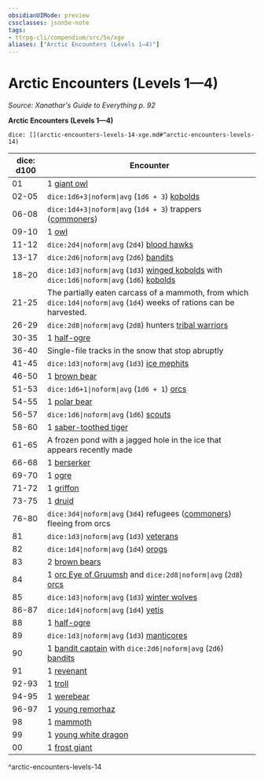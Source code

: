 ```yaml
---
obsidianUIMode: preview
cssclasses: json5e-note
tags:
- ttrpg-cli/compendium/src/5e/xge
aliases: ["Arctic Encounters (Levels 1—4)"]
---
```

# Arctic Encounters (Levels 1—4)
*Source: Xanathar's Guide to Everything p. 92* 

**Arctic Encounters (Levels 1—4)**

`dice: [](arctic-encounters-levels-14-xge.md#^arctic-encounters-levels-14)`

| dice: d100 | Encounter |
|------------|-----------|
| 01 | 1 [giant owl](3-Compendium/bestiary/celestial/giant-owl-xmm.md) |
| 02-05 | `dice:1d6+3\|noform\|avg` (`1d6 + 3`) [kobolds](3-Compendium/bestiary/dragon/kobold-warrior-xmm.md) |
| 06-08 | `dice:1d4+3\|noform\|avg` (`1d4 + 3`) trappers ([commoners](3-Compendium/bestiary/humanoid/commoner-xmm.md)) |
| 09-10 | 1 [owl](3-Compendium/bestiary/beast/owl-xmm.md) |
| 11-12 | `dice:2d4\|noform\|avg` (`2d4`) [blood hawks](3-Compendium/bestiary/beast/blood-hawk-xmm.md) |
| 13-17 | `dice:2d6\|noform\|avg` (`2d6`) [bandits](3-Compendium/bestiary/humanoid/bandit-xmm.md) |
| 18-20 | `dice:1d3\|noform\|avg` (`1d3`) [winged kobolds](3-Compendium/bestiary/dragon/winged-kobold-xmm.md) with `dice:1d6\|noform\|avg` (`1d6`) [kobolds](3-Compendium/bestiary/dragon/kobold-warrior-xmm.md) |
| 21-25 | The partially eaten carcass of a mammoth, from which `dice:1d4\|noform\|avg` (`1d4`) weeks of rations can be harvested. |
| 26-29 | `dice:2d8\|noform\|avg` (`2d8`) hunters [tribal warriors](3-Compendium/bestiary/humanoid/warrior-infantry-xmm.md) |
| 30-35 | 1 [half-ogre](3-Compendium/bestiary/giant/ogrillon-ogre-xmm.md) |
| 36-40 | Single-file tracks in the snow that stop abruptly |
| 41-45 | `dice:1d3\|noform\|avg` (`1d3`) [ice mephits](3-Compendium/bestiary/elemental/ice-mephit-xmm.md) |
| 46-50 | 1 [brown bear](3-Compendium/bestiary/beast/brown-bear-xmm.md) |
| 51-53 | `dice:1d6+1\|noform\|avg` (`1d6 + 1`) [orcs](3-Compendium/bestiary/humanoid/tough-xmm.md) |
| 54-55 | 1 [polar bear](3-Compendium/bestiary/beast/polar-bear-xmm.md) |
| 56-57 | `dice:1d6\|noform\|avg` (`1d6`) [scouts](3-Compendium/bestiary/humanoid/scout-xmm.md) |
| 58-60 | 1 [saber-toothed tiger](3-Compendium/bestiary/beast/saber-toothed-tiger-xmm.md) |
| 61-65 | A frozen pond with a jagged hole in the ice that appears recently made |
| 66-68 | 1 [berserker](3-Compendium/bestiary/humanoid/berserker-xmm.md) |
| 69-70 | 1 [ogre](3-Compendium/bestiary/giant/ogre-xmm.md) |
| 71-72 | 1 [griffon](3-Compendium/bestiary/monstrosity/griffon-xmm.md) |
| 73-75 | 1 [druid](3-Compendium/bestiary/humanoid/druid-xmm.md) |
| 76-80 | `dice:3d4\|noform\|avg` (`3d4`) refugees ([commoners](3-Compendium/bestiary/humanoid/commoner-xmm.md)) fleeing from orcs |
| 81 | `dice:1d3\|noform\|avg` (`1d3`) [veterans](3-Compendium/bestiary/humanoid/warrior-veteran-xmm.md) |
| 82 | `dice:1d4\|noform\|avg` (`1d4`) [orogs](3-Compendium/bestiary/humanoid/berserker-xmm.md) |
| 83 | 2 [brown bears](3-Compendium/bestiary/beast/brown-bear-xmm.md) |
| 84 | 1 [orc Eye of Gruumsh](3-Compendium/bestiary/humanoid/cultist-fanatic-xmm.md) and `dice:2d8\|noform\|avg` (`2d8`) [orcs](3-Compendium/bestiary/humanoid/tough-xmm.md) |
| 85 | `dice:1d3\|noform\|avg` (`1d3`) [winter wolves](3-Compendium/bestiary/monstrosity/winter-wolf-xmm.md) |
| 86-87 | `dice:1d4\|noform\|avg` (`1d4`) [yetis](3-Compendium/bestiary/monstrosity/yeti-xmm.md) |
| 88 | 1 [half-ogre](3-Compendium/bestiary/giant/ogrillon-ogre-xmm.md) |
| 89 | `dice:1d3\|noform\|avg` (`1d3`) [manticores](3-Compendium/bestiary/monstrosity/manticore-xmm.md) |
| 90 | 1 [bandit captain](3-Compendium/bestiary/humanoid/bandit-captain-xmm.md) with `dice:2d6\|noform\|avg` (`2d6`) [bandits](3-Compendium/bestiary/humanoid/bandit-xmm.md) |
| 91 | 1 [revenant](3-Compendium/bestiary/undead/revenant-xmm.md) |
| 92-93 | 1 [troll](3-Compendium/bestiary/giant/troll-xmm.md) |
| 94-95 | 1 [werebear](3-Compendium/bestiary/monstrosity/werebear-xmm.md) |
| 96-97 | 1 [young remorhaz](3-Compendium/bestiary/monstrosity/young-remorhaz-xmm.md) |
| 98 | 1 [mammoth](3-Compendium/bestiary/beast/mammoth-xmm.md) |
| 99 | 1 [young white dragon](3-Compendium/bestiary/dragon/young-white-dragon-xmm.md) |
| 00 | 1 [frost giant](3-Compendium/bestiary/giant/frost-giant-xmm.md) |
^arctic-encounters-levels-14